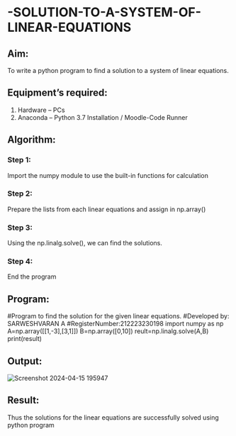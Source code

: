 # -SOLUTION-TO-A-SYSTEM-OF-LINEAR-EQUATIONS
## Aim:
To write a python program to find a solution to a system of linear equations.
## Equipment’s required:
1. 	Hardware – PCs
2. 	Anaconda – Python 3.7 Installation / Moodle-Code Runner
## Algorithm:
### Step 1: 
Import the numpy module to use the built-in functions for calculation
### Step 2: 
Prepare the lists from each linear equations and assign in np.array()
### Step 3: 
Using the np.linalg.solve(), we can find the solutions.
### Step 4: 
End the program
## Program:
#Program to find the solution for the given linear equations.
#Developed by: SARWESHVARAN A
#RegisterNumber:212223230198
import numpy as np
A=np.array([[1,-3],[3,1]])
B=np.array([0,10])
reult=np.linalg.solve(A,B)
print(result)
## Output:
![Screenshot 2024-04-15 195947](https://github.com/SarweshvaranA/-SOLUTION-TO-A-SYSTEM-OF-LINEAR-EQUATIONS/assets/146930981/5a508ef0-3565-40a2-8b97-c84557e8d3b7)
## Result: 
Thus the solutions for the linear equations are successfully solved using python program

